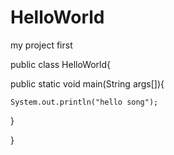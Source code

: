 # HelloWorld
my project first

public class HelloWorld{

  public static void main(String args[]){
  
    System.out.println("hello song");
  
  }
  
}
